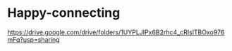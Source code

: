 # Happy-connecting

https://drive.google.com/drive/folders/1UYPLJIPx6B2rhc4_cRIslTBOxo976mFq?usp=sharing

